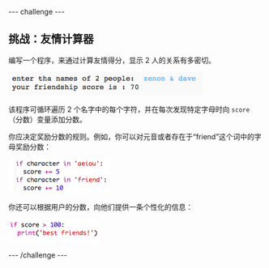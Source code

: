 --- challenge ---
## 挑战：友情计算器
编写一个程序，来通过计算友情得分，显示 2 人的关系有多密切。

![screenshot](images/messages-friends.png)

该程序可循环遍历 2 个名字中的每个字符，并在每次发现特定字母时向 `score`（分数）变量添加分数。

你应决定奖励分数的规则。例如，你可以对元音或者存在于“friend”这个词中的字母奖励分数：

![screenshot](images/messages-friends-code.png)

你还可以根据用户的分数，向他们提供一条个性化的信息：

![screenshot](images/messages-best-friends.png)




--- /challenge ---